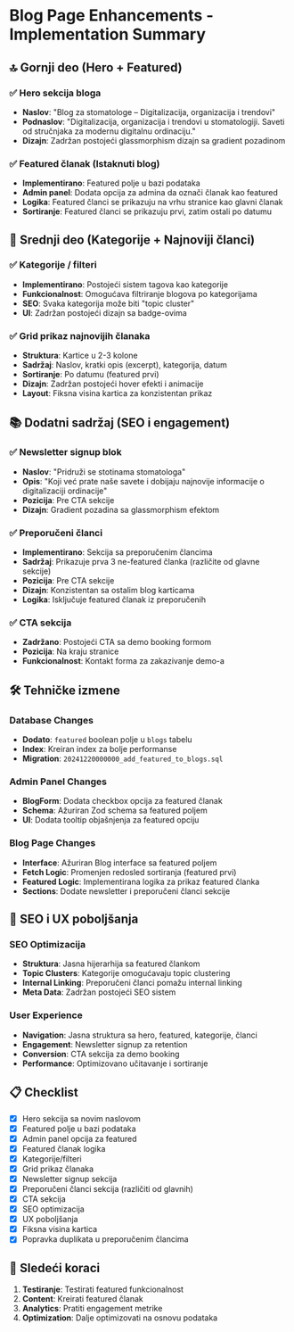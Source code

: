 # Blog Page Enhancements - Implementation Summary

## 🔝 Gornji deo (Hero + Featured)

### ✅ Hero sekcija bloga
- **Naslov**: "Blog za stomatologe – Digitalizacija, organizacija i trendovi"
- **Podnaslov**: "Digitalizacija, organizacija i trendovi u stomatologiji. Saveti od stručnjaka za modernu digitalnu ordinaciju."
- **Dizajn**: Zadržan postojeći glassmorphism dizajn sa gradient pozadinom

### ✅ Featured članak (Istaknuti blog)
- **Implementirano**: Featured polje u bazi podataka
- **Admin panel**: Dodata opcija za admina da označi članak kao featured
- **Logika**: Featured članci se prikazuju na vrhu stranice kao glavni članak
- **Sortiranje**: Featured članci se prikazuju prvi, zatim ostali po datumu

## 📌 Srednji deo (Kategorije + Najnoviji članci)

### ✅ Kategorije / filteri
- **Implementirano**: Postojeći sistem tagova kao kategorije
- **Funkcionalnost**: Omogućava filtriranje blogova po kategorijama
- **SEO**: Svaka kategorija može biti "topic cluster"
- **UI**: Zadržan postojeći dizajn sa badge-ovima

### ✅ Grid prikaz najnovijih članaka
- **Struktura**: Kartice u 2-3 kolone
- **Sadržaj**: Naslov, kratki opis (excerpt), kategorija, datum
- **Sortiranje**: Po datumu (featured prvi)
- **Dizajn**: Zadržan postojeći hover efekti i animacije
- **Layout**: Fiksna visina kartica za konzistentan prikaz

## 📚 Dodatni sadržaj (SEO i engagement)

### ✅ Newsletter signup blok
- **Naslov**: "Pridruži se stotinama stomatologa"
- **Opis**: "Koji već prate naše savete i dobijaju najnovije informacije o digitalizaciji ordinacije"
- **Pozicija**: Pre CTA sekcije
- **Dizajn**: Gradient pozadina sa glassmorphism efektom

### ✅ Preporučeni članci
- **Implementirano**: Sekcija sa preporučenim člancima
- **Sadržaj**: Prikazuje prva 3 ne-featured članka (različite od glavne sekcije)
- **Pozicija**: Pre CTA sekcije
- **Dizajn**: Konzistentan sa ostalim blog karticama
- **Logika**: Isključuje featured članak iz preporučenih

### ✅ CTA sekcija
- **Zadržano**: Postojeći CTA sa demo booking formom
- **Pozicija**: Na kraju stranice
- **Funkcionalnost**: Kontakt forma za zakazivanje demo-a

## 🛠️ Tehničke izmene

### Database Changes
- **Dodato**: `featured` boolean polje u `blogs` tabelu
- **Index**: Kreiran index za bolje performanse
- **Migration**: `20241220000000_add_featured_to_blogs.sql`

### Admin Panel Changes
- **BlogForm**: Dodata checkbox opcija za featured članak
- **Schema**: Ažuriran Zod schema sa featured poljem
- **UI**: Dodata tooltip objašnjenja za featured opciju

### Blog Page Changes
- **Interface**: Ažuriran Blog interface sa featured poljem
- **Fetch Logic**: Promenjen redosled sortiranja (featured prvi)
- **Featured Logic**: Implementirana logika za prikaz featured članka
- **Sections**: Dodate newsletter i preporučeni članci sekcije

## 🎯 SEO i UX poboljšanja

### SEO Optimizacija
- **Struktura**: Jasna hijerarhija sa featured člankom
- **Topic Clusters**: Kategorije omogućavaju topic clustering
- **Internal Linking**: Preporučeni članci pomažu internal linking
- **Meta Data**: Zadržan postojeći SEO sistem

### User Experience
- **Navigation**: Jasna struktura sa hero, featured, kategorije, članci
- **Engagement**: Newsletter signup za retention
- **Conversion**: CTA sekcija za demo booking
- **Performance**: Optimizovano učitavanje i sortiranje

## 📋 Checklist

- [x] Hero sekcija sa novim naslovom
- [x] Featured polje u bazi podataka
- [x] Admin panel opcija za featured
- [x] Featured članak logika
- [x] Kategorije/filteri
- [x] Grid prikaz članaka
- [x] Newsletter signup sekcija
- [x] Preporučeni članci sekcija (različiti od glavnih)
- [x] CTA sekcija
- [x] SEO optimizacija
- [x] UX poboljšanja
- [x] Fiksna visina kartica
- [x] Popravka duplikata u preporučenim člancima

## 🚀 Sledeći koraci

1. **Testiranje**: Testirati featured funkcionalnost
2. **Content**: Kreirati featured članak
3. **Analytics**: Pratiti engagement metrike
4. **Optimization**: Dalje optimizovati na osnovu podataka
